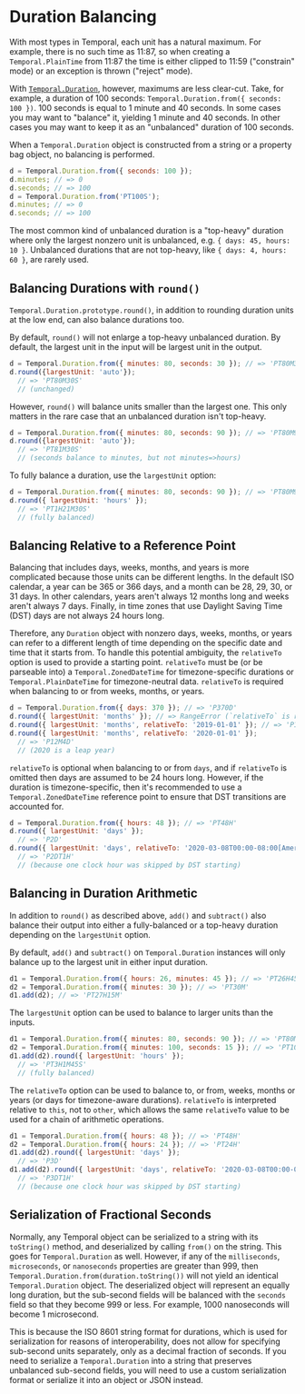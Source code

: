 # Duration Balancing

With most types in Temporal, each unit has a natural maximum.
For example, there is no such time as 11:87, so when creating a `Temporal.PlainTime` from 11:87 the time is either clipped to 11:59 ("constrain" mode) or an exception is thrown ("reject" mode).

With [`Temporal.Duration`](./duration.md), however, maximums are less clear-cut.
Take, for example, a duration of 100 seconds: `Temporal.Duration.from({ seconds: 100 })`.
100 seconds is equal to 1 minute and 40 seconds.
In some cases you may want to "balance" it, yielding 1 minute and 40 seconds.
In other cases you may want to keep it as an "unbalanced" duration of 100 seconds.

When a `Temporal.Duration` object is constructed from a string or a property bag object, no balancing is performed.

```javascript
d = Temporal.Duration.from({ seconds: 100 });
d.minutes; // => 0
d.seconds; // => 100
d = Temporal.Duration.from('PT100S');
d.minutes; // => 0
d.seconds; // => 100
```

The most common kind of unbalanced duration is a "top-heavy" duration where only the largest nonzero unit is unbalanced, e.g. `{ days: 45, hours: 10 }`.
Unbalanced durations that are not top-heavy, like `{ days: 4, hours: 60 }`, are rarely used.

## Balancing Durations with `round()`

`Temporal.Duration.prototype.round()`, in addition to rounding duration units at the low end, can also balance durations too.

By default, `round()` will not enlarge a top-heavy unbalanced duration.
By default, the largest unit in the input will be largest unit in the output.

```javascript
d = Temporal.Duration.from({ minutes: 80, seconds: 30 }); // => 'PT80M30S'
d.round({largestUnit: 'auto'});
  // => 'PT80M30S'
  // (unchanged)
```

However, `round()` will balance units smaller than the largest one.
This only matters in the rare case that an unbalanced duration isn't top-heavy.

```javascript
d = Temporal.Duration.from({ minutes: 80, seconds: 90 }); // => 'PT80M90S'
d.round({largestUnit: 'auto'});
  // => 'PT81M30S'
  // (seconds balance to minutes, but not minutes=>hours)
```

To fully balance a duration, use the `largestUnit` option:

```javascript
d = Temporal.Duration.from({ minutes: 80, seconds: 90 }); // => 'PT80M90S'
d.round({ largestUnit: 'hours' });
  // => 'PT1H21M30S'
  // (fully balanced)
```

## Balancing Relative to a Reference Point

Balancing that includes days, weeks, months, and years is more complicated because those units can be different lengths.
In the default ISO calendar, a year can be 365 or 366 days, and a month can be 28, 29, 30, or 31 days.
In other calendars, years aren't always 12 months long and weeks aren't always 7 days.
Finally, in time zones that use Daylight Saving Time (DST) days are not always 24 hours long.

Therefore, any `Duration` object with nonzero days, weeks, months, or years can refer to a different length of time depending on the specific date and time that it starts from.
To handle this potential ambiguity, the `relativeTo` option is used to provide a starting point.
`relativeTo` must be (or be parseable into) a `Temporal.ZonedDateTime` for timezone-specific durations or `Temporal.PlainDateTime` for timezone-neutral data.
`relativeTo` is required when balancing to or from weeks, months, or years.

```javascript
d = Temporal.Duration.from({ days: 370 }); // => 'P370D'
d.round({ largestUnit: 'months' }); // => RangeError (`relativeTo` is required)
d.round({ largestUnit: 'months', relativeTo: '2019-01-01' }); // => 'P12M5D'
d.round({ largestUnit: 'months', relativeTo: '2020-01-01' });
  // => 'P12M4D'
  // (2020 is a leap year)
```

`relativeTo` is optional when balancing to or from `days`, and if `relativeTo` is omitted then days are assumed to be 24 hours long.
However, if the duration is timezone-specific, then it's recommended to use a `Temporal.ZonedDateTime` reference point to ensure that DST transitions are accounted for.

<!-- prettier-ignore-start -->
```javascript
d = Temporal.Duration.from({ hours: 48 }); // => 'PT48H'
d.round({ largestUnit: 'days' });
  // => 'P2D'
d.round({ largestUnit: 'days', relativeTo: '2020-03-08T00:00-08:00[America/Los_Angeles]' });
  // => 'P2DT1H'
  // (because one clock hour was skipped by DST starting)
```
<!-- prettier-ignore-end -->

## Balancing in Duration Arithmetic

In addition to `round()` as described above, `add()` and `subtract()` also balance their output into either a fully-balanced or a top-heavy duration depending on the `largestUnit` option.

By default, `add()` and `subtract()` on `Temporal.Duration` instances will only balance up to the largest unit in either input duration.

```javascript
d1 = Temporal.Duration.from({ hours: 26, minutes: 45 }); // => 'PT26H45M'
d2 = Temporal.Duration.from({ minutes: 30 }); // => 'PT30M'
d1.add(d2); // => 'PT27H15M'
```

The `largestUnit` option can be used to balance to larger units than the inputs.

```javascript
d1 = Temporal.Duration.from({ minutes: 80, seconds: 90 }); // => 'PT80M90S'
d2 = Temporal.Duration.from({ minutes: 100, seconds: 15 }); // => 'PT100M15S'
d1.add(d2).round({ largestUnit: 'hours' });
  // => 'PT3H1M45S'
  // (fully balanced)
```

The `relativeTo` option can be used to balance to, or from, weeks, months or years (or days for timezone-aware durations).
`relativeTo` is interpreted relative to `this`, not to `other`, which allows the same `relativeTo` value to be used for a chain of arithmetic operations.

<!-- prettier-ignore-start -->
```javascript
d1 = Temporal.Duration.from({ hours: 48 }); // => 'PT48H'
d2 = Temporal.Duration.from({ hours: 24 }); // => 'PT24H'
d1.add(d2).round({ largestUnit: 'days' });
  // => 'P3D'
d1.add(d2).round({ largestUnit: 'days', relativeTo: '2020-03-08T00:00-08:00[America/Los_Angeles]' });
  // => 'P3DT1H'
  // (because one clock hour was skipped by DST starting)
```
<!-- prettier-ignore-end -->

## Serialization of Fractional Seconds

Normally, any Temporal object can be serialized to a string with its `toString()` method, and deserialized by calling `from()` on the string.
This goes for `Temporal.Duration` as well.
However, if any of the `milliseconds`, `microseconds`, or `nanoseconds` properties are greater than 999, then `Temporal.Duration.from(duration.toString())` will not yield an identical `Temporal.Duration` object.
The deserialized object will represent an equally long duration, but the sub-second fields will be balanced with the `seconds` field so that they become 999 or less.
For example, 1000 nanoseconds will become 1 microsecond.

This is because the ISO 8601 string format for durations, which is used for serialization for reasons of interoperability, does not allow for specifying sub-second units separately, only as a decimal fraction of seconds.
If you need to serialize a `Temporal.Duration` into a string that preserves unbalanced sub-second fields, you will need to use a custom serialization format or serialize it into an object or JSON instead.
